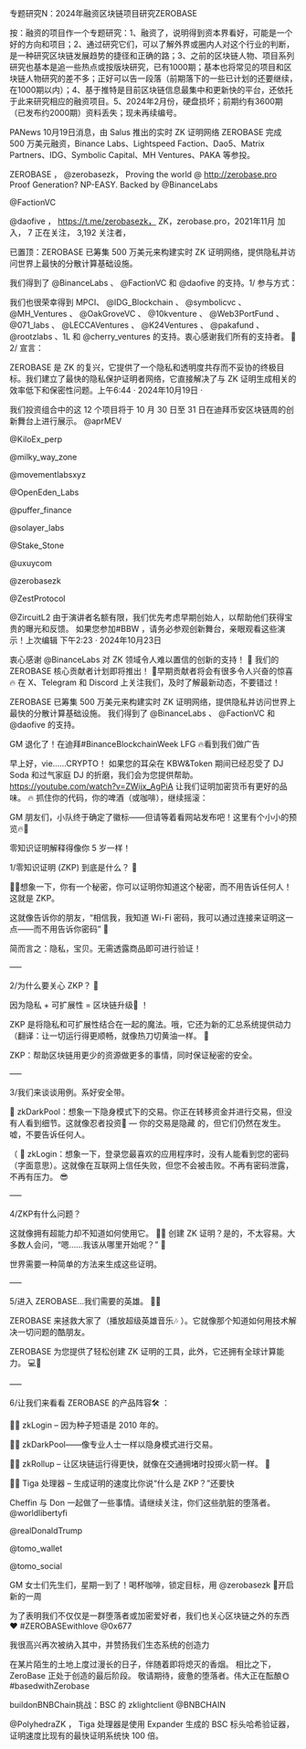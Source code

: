 专题研究N：2024年融资区块链项目研究ZEROBASE


按：融资的项目作一个专题研究：1、融资了，说明得到资本界看好，可能是一个好的方向和项目；2、通过研究它们，可以了解外界或圈内人对这个行业的判断，是一种研究区块链发展趋势的捷径和正确的路；3、之前的区块链人物、项目系列研究也基本是追一些热点或按版块研究，已有1000期；基本也将常见的项目和区块链人物研究的差不多；正好可以告一段落（前期落下的一些已计划的还要继续，在1000期以内）；4、基于推特是目前区块链信息最集中和更新快的平台，还依托于此来研究相应的融资项目。5、2024年2月份，硬盘损坏；前期约有3600期（已发布约2000期）资料丢失；现未再续编号。

PANews 10月19日消息，由 Salus 推出的实时 ZK 证明网络 ZEROBASE 完成 500 万美元融资，Binance Labs、Lightspeed Faction、Dao5、Matrix Partners、IDG、Symbolic Capital、MH Ventures、PAKA 等参投。

ZEROBASE
，
@zerobasezk，
Proving the world @ http://zerobase.pro Proof Generation? NP-EASY. Backed by 
@BinanceLabs
 
@FactionVC
 
@daofive
，
https://t.me/zerobasezk，
ZK，zerobase.pro，2021年11月 加入，
7 正在关注，
3,192 关注者，


已置顶：ZEROBASE 已筹集 500 万美元来构建实时 ZK 证明网络，提供隐私并访问世界上最快的分散计算基础设施。

我们得到了
@BinanceLabs
 、 
@FactionVC
和
@daofive
的支持。1/ 参与方式：

我们也很荣幸得到 MPCI、 
@IDG_Blockchain
 、 
@symbolicvc
 、 
@MH_Ventures
 、 
@OakGroveVC
 、 
@10kventure
 、 
@Web3PortFund
 、 
@071_labs
 、 
@LECCAVentures
 、 
@K24Ventures
 、 
@pakafund
 、 
@rootzlabs
 、1L 和
@cherry_ventures
的支持。衷心感谢我们所有的支持者。 💙2/ 宣言：

ZEROBASE 是 ZK 的复兴，它提供了一个隐私和透明度共存而不妥协的终极目标。我们建立了最快的隐私保护证明者网络，它直接解决了与 ZK 证明生成相关的效率低下和保密性问题。上午6:44 · 2024年10月19日
·

我们投资组合中的这 12 个项目将于 10 月 30 日至 31 日在迪拜币安区块链周的创新舞台上进行展示。
@aprMEV
  
@KiloEx_perp
 
@milky_way_zone
 
@movementlabsxyz
 
@OpenEden_Labs
 
@puffer_finance
 
@solayer_labs
  
@Stake_Stone
 
@uxuycom
 
@zerobasezk
 
@ZestProtocol
 
@ZircuitL2
由于演讲者名额有限，我们优先考虑早期创始人，以帮助他们获得宝贵的曝光和反馈。
如果您参加#BBW ，请务必参观创新舞台，亲眼观看这些演示！上次编辑
下午2:23 · 2024年10月23日

衷心感谢
@BinanceLabs
对 ZK 领域令人难以置信的创新的支持！ 💙
我们的 ZEROBASE 核心贡献者计划即将推出！ 🎉早期贡献者将会有很多令人兴奋的惊喜🔥
在 X、Telegram 和 Discord 上关注我们，及时了解最新动态，不要错过！ 

ZEROBASE 已筹集 500 万美元来构建实时 ZK 证明网络，提供隐私并访问世界上最快的分散计算基础设施。
我们得到了
@BinanceLabs
 、 
@FactionVC
和
@daofive
的支持。

GM 退化了！在迪拜#BinanceBlockchainWeek LFG 🔥看到我们做广告

早上好，vie......CRYPTO！
如果您的耳朵在 KBW&Token 期间已经忍受了 DJ Soda 和过气家庭 DJ 的折磨，我们会为您提供帮助。
https://youtube.com/watch?v=ZWijx_AgPiA
让我们证明加密货币有更好的品味。 🔥
抓住你的代码，你的啤酒（或咖啡），继续摇滚：

GM 朋友们，小队终于确定了徽标——但请等着看网站发布吧！这里有个小小的预览🔥👀

零知识证明解释得像你 5 岁一样！

1/零知识证明 (ZKP) 到底是什么？ 🤯

🕵️‍♂️想象一下，你有一个秘密，你可以证明你知道这个秘密，而不用告诉任何人！这就是 ZKP。

这就像告诉你的朋友，“相信我，我知道 Wi-Fi 密码，我可以通过连接来证明这一点——而不用告诉你密码” 🔐

简而言之：隐私，宝贝。无需透露商品即可进行验证！

–––

2/为什么要关心 ZKP？ 👀

因为隐私 + 可扩展性 = 区块链升级💪 ！

ZKP 是将隐私和可扩展性结合在一起的魔法。哦，它还为新的汇总系统提供动力（翻译：让一切运行得更顺畅，就像热刀切黄油一样。 🧈

ZKP：帮助区块链用更少的资源做更多的事情，同时保证秘密的安全。

–––

3/我们来谈谈用例。系好安全带。

🚀 zkDarkPool：想象一下隐身模式下的交易。你正在转移资金并进行交易，但没有人看到细节。这就像忍者投资🥷 — 你的交易是隐藏
的，但它们仍然在发生。嘘，不要告诉任何人。

（ 🚀 zkLogin：想象一下，登录您最喜欢的应用程序时，没有人能看到您的密码（字面意思）。这就像在互联网上信任失败，但您不会被击败。不再有密码泄露，不再有压力。 😎

–––

4/ZKP有什么问题？

这就像拥有超能力却不知道如何使用它。 🦸‍♂️
创建 ZK 证明？是的，不太容易。大多数人会问，“嗯……我该从哪里开始呢？” 🧐

世界需要一种简单的方法来生成这些证明。

–––

5/进入 ZEROBASE...我们需要的英雄。 🦸‍♀️

ZEROBASE 来拯救大家了（播放超级英雄音乐🎶 ）。它就像那个知道如何用技术解决一切问题的酷朋友。

ZEROBASE 为您提供了轻松创建 ZK 证明的工具，此外，它还拥有全球计算能力。 💻💪

–––

6/让我们来看看 ZEROBASE 的产品阵容🛠 ：

🦸‍♂️ zkLogin – 因为种子短语是 2010 年的。

🦸‍♂️ zkDarkPool——像专业人士一样以隐身模式进行交易。

🦸‍♀️ zkRollup – 让区块链运行得更快，就像在交通拥堵时投掷火箭一样。 🚀

🦸‍♂️ Tiga 处理器 – 生成证明的速度比你说“什么是 ZKP？”还要快

Cheffin 与 Don 一起做了一些事情。请继续关注，你们这些肮脏的堕落者。
@worldlibertyfi
 
@realDonaldTrump
 
@tomo_wallet
 
@tomo_social

GM 女士们先生们，星期一到了！喝杯咖啡，锁定目标，用
@zerobasezk
 🧐开启新的一周

为了表明我们不仅仅是一群堕落者或加密爱好者，我们也关心区块链之外的东西❤️ #ZEROBASEwithlove 
@0x677

我很高兴再次被纳入其中，并赞扬我们生态系统的创造力

在某片陌生的土地上度过漫长的日子，伴随着即将熄灭的香烟。
相比之下，ZeroBase 正处于创造的最后阶段。
敬请期待，疲惫的堕落者。伟大正在酝酿🌞 #basedwithZerobase

buildonBNBChain挑战：BSC 的 zklightclient 
@BNBCHAIN
 
@PolyhedraZK
，
Tiga 处理器是使用 Expander 生成的 BSC 标头哈希验证器，证明速度比现有的最快证明系统快 100 倍。